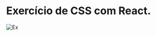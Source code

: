 # Exercício de CSS com React. 

![Ex](https://user-images.githubusercontent.com/116130103/200194545-218dd9db-cc64-492f-99eb-b5448bdf1a3f.PNG)